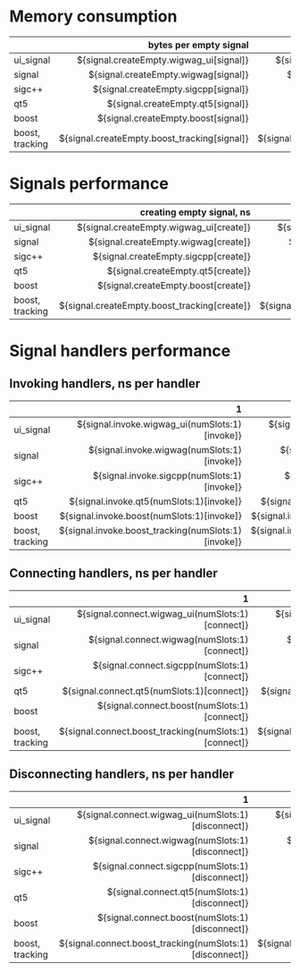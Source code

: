 # Memory consumption
|                 | bytes per empty signal | bytes per signal | bytes per handler |
| --------------- | ---------------------: | ---------------: | ----------------: |
| ui_signal       | ${signal.createEmpty.wigwag_ui[signal]} | ${signal.create.wigwag_ui[signal]} | ${signal.handlerSize.wigwag_ui[handler]} |
| signal          | ${signal.createEmpty.wigwag[signal]} | ${signal.create.wigwag[signal]} | ${signal.handlerSize.wigwag[handler]} |
| sigc++          | ${signal.createEmpty.sigcpp[signal]} | ${signal.create.sigcpp[signal]} | ${signal.handlerSize.sigcpp[handler]} |
| qt5             | ${signal.createEmpty.qt5[signal]} | ${signal.create.qt5[signal]} | ${signal.handlerSize.qt5[handler]} |
| boost           | ${signal.createEmpty.boost[signal]} | ${signal.create.boost[signal]} | ${signal.handlerSize.boost[handler]} |
| boost, tracking | ${signal.createEmpty.boost_tracking[signal]} | ${signal.create.boost_tracking[signal]} | ${signal.handlerSize.boost_tracking[handler]} |

# Signals performance
|                 | creating empty signal, ns | destroying empty signal, ns | destroying signal, ns |
| --------------- | ------------------------: | --------------------: | --------------------------: |
| ui_signal       | ${signal.createEmpty.wigwag_ui[create]} | ${signal.createEmpty.wigwag_ui[destroy]} | ${signal.create.wigwag_ui[destroy]} |
| signal          | ${signal.createEmpty.wigwag[create]} | ${signal.createEmpty.wigwag[destroy]} | ${signal.create.wigwag[destroy]} |
| sigc++          | ${signal.createEmpty.sigcpp[create]} | ${signal.createEmpty.sigcpp[destroy]} | ${signal.create.sigcpp[destroy]} |
| qt5             | ${signal.createEmpty.qt5[create]} | ${signal.createEmpty.qt5[destroy]} | ${signal.create.qt5[destroy]} |
| boost           | ${signal.createEmpty.boost[create]} | ${signal.createEmpty.boost[destroy]} | ${signal.create.boost[destroy]} |
| boost, tracking | ${signal.createEmpty.boost_tracking[create]} | ${signal.createEmpty.boost_tracking[destroy]} | ${signal.create.boost_tracking[destroy]} |

# Signal handlers performance
## Invoking handlers, ns per handler
|                 |    1 |    3 |   10 |  100 | 1000 | 10000 | 100000 | 1000000 |
| --------------- | ---: | ---: | ---: | ---: | ---: | ----: | -----: | ------: |
| ui_signal       | ${signal.invoke.wigwag_ui(numSlots:1)[invoke]} | ${signal.invoke.wigwag_ui(numSlots:3)[invoke]} | ${signal.invoke.wigwag_ui(numSlots:10)[invoke]} | ${signal.invoke.wigwag_ui(numSlots:100)[invoke]} | ${signal.invoke.wigwag_ui(numSlots:1000)[invoke]} | ${signal.invoke.wigwag_ui(numSlots:10000)[invoke]} | ${signal.invoke.wigwag_ui(numSlots:100000)[invoke]} | ${signal.invoke.wigwag_ui(numSlots:1000000)[invoke]} |
| signal          | ${signal.invoke.wigwag(numSlots:1)[invoke]} | ${signal.invoke.wigwag(numSlots:3)[invoke]} | ${signal.invoke.wigwag(numSlots:10)[invoke]} | ${signal.invoke.wigwag(numSlots:100)[invoke]} | ${signal.invoke.wigwag(numSlots:1000)[invoke]} | ${signal.invoke.wigwag(numSlots:10000)[invoke]} | ${signal.invoke.wigwag(numSlots:100000)[invoke]} | ${signal.invoke.wigwag(numSlots:1000000)[invoke]} |
| sigc++          | ${signal.invoke.sigcpp(numSlots:1)[invoke]} | ${signal.invoke.sigcpp(numSlots:3)[invoke]} | ${signal.invoke.sigcpp(numSlots:10)[invoke]} | ${signal.invoke.sigcpp(numSlots:100)[invoke]} | ${signal.invoke.sigcpp(numSlots:1000)[invoke]} | ${signal.invoke.sigcpp(numSlots:10000)[invoke]} | ${signal.invoke.sigcpp(numSlots:100000)[invoke]} | ${signal.invoke.sigcpp(numSlots:1000000)[invoke]} |
| qt5             | ${signal.invoke.qt5(numSlots:1)[invoke]} | ${signal.invoke.qt5(numSlots:3)[invoke]} | ${signal.invoke.qt5(numSlots:10)[invoke]} | ${signal.invoke.qt5(numSlots:100)[invoke]} | ${signal.invoke.qt5(numSlots:1000)[invoke]} | ${signal.invoke.qt5(numSlots:10000)[invoke]} | ${signal.invoke.qt5(numSlots:100000)[invoke]} | ${signal.invoke.qt5(numSlots:1000000)[invoke]} |
| boost           | ${signal.invoke.boost(numSlots:1)[invoke]} | ${signal.invoke.boost(numSlots:3)[invoke]} | ${signal.invoke.boost(numSlots:10)[invoke]} | ${signal.invoke.boost(numSlots:100)[invoke]} | ${signal.invoke.boost(numSlots:1000)[invoke]} | ${signal.invoke.boost(numSlots:10000)[invoke]} | ${signal.invoke.boost(numSlots:100000)[invoke]} | ${signal.invoke.boost(numSlots:1000000)[invoke]} |
| boost, tracking | ${signal.invoke.boost_tracking(numSlots:1)[invoke]} | ${signal.invoke.boost_tracking(numSlots:3)[invoke]} | ${signal.invoke.boost_tracking(numSlots:10)[invoke]} | ${signal.invoke.boost_tracking(numSlots:100)[invoke]} | ${signal.invoke.boost_tracking(numSlots:1000)[invoke]} | ${signal.invoke.boost_tracking(numSlots:10000)[invoke]} | ${signal.invoke.boost_tracking(numSlots:100000)[invoke]} | ${signal.invoke.boost_tracking(numSlots:1000000)[invoke]} |

## Connecting handlers, ns per handler
|                 |    1 |    3 |   10 |  100 |  1000 |  10000 |
| --------------- | ---: | ---: | ---: | ---: | ----: | -----: |
| ui_signal       | ${signal.connect.wigwag_ui(numSlots:1)[connect]} | ${signal.connect.wigwag_ui(numSlots:3)[connect]} | ${signal.connect.wigwag_ui(numSlots:10)[connect]} | ${signal.connect.wigwag_ui(numSlots:100)[connect]} | ${signal.connect.wigwag_ui(numSlots:1000)[connect]} | ${signal.connect.wigwag_ui(numSlots:10000)[connect]} |
| signal          | ${signal.connect.wigwag(numSlots:1)[connect]} | ${signal.connect.wigwag(numSlots:3)[connect]} | ${signal.connect.wigwag(numSlots:10)[connect]} | ${signal.connect.wigwag(numSlots:100)[connect]} | ${signal.connect.wigwag(numSlots:1000)[connect]} | ${signal.connect.wigwag(numSlots:10000)[connect]} |
| sigc++          | ${signal.connect.sigcpp(numSlots:1)[connect]} | ${signal.connect.sigcpp(numSlots:3)[connect]} | ${signal.connect.sigcpp(numSlots:10)[connect]} | ${signal.connect.sigcpp(numSlots:100)[connect]} | ${signal.connect.sigcpp(numSlots:1000)[connect]} | ${signal.connect.sigcpp(numSlots:10000)[connect]} |
| qt5             | ${signal.connect.qt5(numSlots:1)[connect]} | ${signal.connect.qt5(numSlots:3)[connect]} | ${signal.connect.qt5(numSlots:10)[connect]} | ${signal.connect.qt5(numSlots:100)[connect]} | ${signal.connect.qt5(numSlots:1000)[connect]} | ${signal.connect.qt5(numSlots:10000)[connect]} |
| boost           | ${signal.connect.boost(numSlots:1)[connect]} | ${signal.connect.boost(numSlots:3)[connect]} | ${signal.connect.boost(numSlots:10)[connect]} | ${signal.connect.boost(numSlots:100)[connect]} | ${signal.connect.boost(numSlots:1000)[connect]} | ${signal.connect.boost(numSlots:10000)[connect]} |
| boost, tracking | ${signal.connect.boost_tracking(numSlots:1)[connect]} | ${signal.connect.boost_tracking(numSlots:3)[connect]} | ${signal.connect.boost_tracking(numSlots:10)[connect]} | ${signal.connect.boost_tracking(numSlots:100)[connect]} | ${signal.connect.boost_tracking(numSlots:1000)[connect]} | ${signal.connect.boost_tracking(numSlots:10000)[connect]} |

## Disconnecting handlers, ns per handler
|                 |    1 |    3 |   10 |  100 |  1000 |  10000 |
| --------------- | ---: | ---: | ---: | ---: | ----: | -----: |
| ui_signal       | ${signal.connect.wigwag_ui(numSlots:1)[disconnect]} | ${signal.connect.wigwag_ui(numSlots:3)[disconnect]} | ${signal.connect.wigwag_ui(numSlots:10)[disconnect]} | ${signal.connect.wigwag_ui(numSlots:100)[disconnect]} | ${signal.connect.wigwag_ui(numSlots:1000)[disconnect]} | ${signal.connect.wigwag_ui(numSlots:10000)[disconnect]} |
| signal          | ${signal.connect.wigwag(numSlots:1)[disconnect]} | ${signal.connect.wigwag(numSlots:3)[disconnect]} | ${signal.connect.wigwag(numSlots:10)[disconnect]} | ${signal.connect.wigwag(numSlots:100)[disconnect]} | ${signal.connect.wigwag(numSlots:1000)[disconnect]} | ${signal.connect.wigwag(numSlots:10000)[disconnect]} |
| sigc++          | ${signal.connect.sigcpp(numSlots:1)[disconnect]} | ${signal.connect.sigcpp(numSlots:3)[disconnect]} | ${signal.connect.sigcpp(numSlots:10)[disconnect]} | ${signal.connect.sigcpp(numSlots:100)[disconnect]} | ${signal.connect.sigcpp(numSlots:1000)[disconnect]} | ${signal.connect.sigcpp(numSlots:10000)[disconnect]} |
| qt5             | ${signal.connect.qt5(numSlots:1)[disconnect]} | ${signal.connect.qt5(numSlots:3)[disconnect]} | ${signal.connect.qt5(numSlots:10)[disconnect]} | ${signal.connect.qt5(numSlots:100)[disconnect]} | ${signal.connect.qt5(numSlots:1000)[disconnect]} | ${signal.connect.qt5(numSlots:10000)[disconnect]} |
| boost           | ${signal.connect.boost(numSlots:1)[disconnect]} | ${signal.connect.boost(numSlots:3)[disconnect]} | ${signal.connect.boost(numSlots:10)[disconnect]} | ${signal.connect.boost(numSlots:100)[disconnect]} | ${signal.connect.boost(numSlots:1000)[disconnect]} | ${signal.connect.boost(numSlots:10000)[disconnect]} |
| boost, tracking | ${signal.connect.boost_tracking(numSlots:1)[disconnect]} | ${signal.connect.boost_tracking(numSlots:3)[disconnect]} | ${signal.connect.boost_tracking(numSlots:10)[disconnect]} | ${signal.connect.boost_tracking(numSlots:100)[disconnect]} | ${signal.connect.boost_tracking(numSlots:1000)[disconnect]} | ${signal.connect.boost_tracking(numSlots:10000)[disconnect]} |
